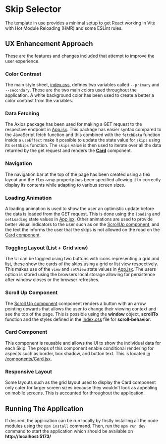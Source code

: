 # Skip Selector

The template in use provides a minimal setup to get React working in Vite with Hot Module Reloading (HMR) and some ESLint rules.

## UX Enhancement Approach

These are the features and changes included that attempt to improve the user experience.

### Color Contrast

The main style sheet, [index.css](/src/index.css), defines two variables called `--primary` and `--secondary`. These are the two main colors used throughout the application. A white background color has been used to create a better a color contrast from the variables.

### Data Fetching

The Axios package has been used for making a GET request to the respective endpoint in [App.jsx](/src/App.jsx). This package has easier syntax compared to the JavaScript fetch function and this combined with the `fetchData` function inside a `useEffect` make it possible to update the state value for `skips` using its `setSkips` function. The `skips` value is then used to iterate over all the data returned by the get request and renders the [**Card**](#card-component) component. 

### Navigation

The navigation bar at the top of the page has been created using a flex layout and the `flex-wrap` property has been specified allowing it to correctly display its contents while adapting to various screen sizes.

### Loading Animation

A loading animation is used to show the user an optimistic update before the data is loaded from the GET request. This is done using the `loading` and `setLoading` state values in [App.jsx](/src/App.jsx). Other animations are used to provide better visual indicators to the user such as on the [ScrollUp component](#scroll-up-component), and the text the informs the user that the skips is not allowed on the road on the [Card component](#card-component).

### Toggling Layout (List + Grid view)

The UI can be toggled using two buttons with icons representing a grid and list, these show the cards of the skips using a grid or list view respectively. This makes use of the `view` and `setView` state values in [App.jsx](/src/App.jsx). The users option is stored using the browsers local storage allowing for persistence after window closes or the browser refreshes.

### Scroll Up Component

The [Scroll Up component](/src/components/ScrollUp.jsx) component renders a button with an arrow pointing upwards that allows the user to change their viewing context and see the top of the page. This is possible using the **window** object, **scrollTo** function and the styles defined in the [index.css](/src/index.css) file for **scroll-behavior**.

### Card Component

This component is reusable and allows the UI to show the individual data for each Skip. The props of this component enable conditional rendering for aspects such as border, box shadow, and button text. This is located [in /components/Card.jsx](/src/components/Card.jsx).

### Responsive Layout

Some layouts such as the grid layout used to display the Card component only cater for larger screen sizes because they wouldn't look as appealing on mobile screens. This is accounted for throughout the application.

## Running The Application

If desired, the application can be run locally by firstly installing all the node modules using the `npm install` command. Then, run the `npm run dev` command to start the application which should be available on **http://localhost:5173/**
